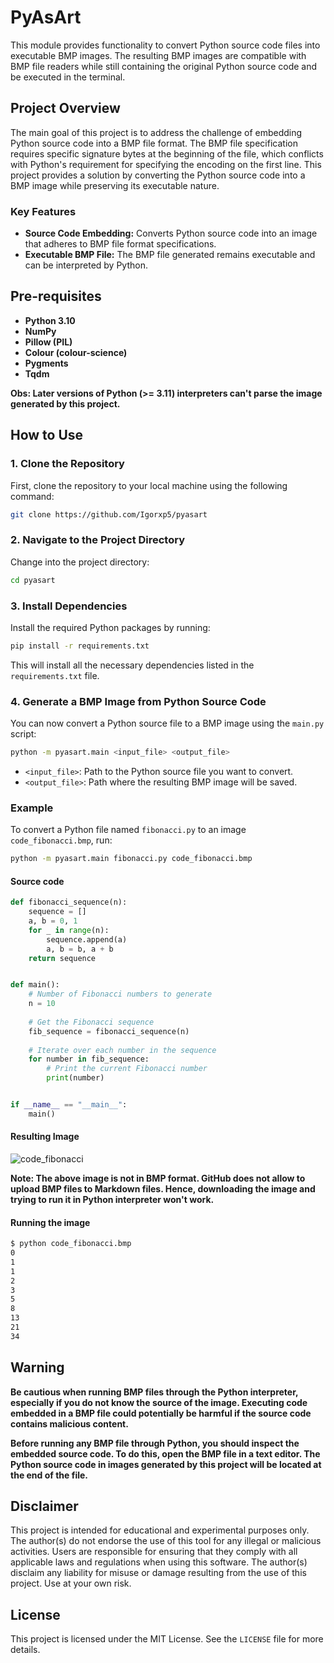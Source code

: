 # PyAsArt

This module provides functionality to convert Python source code files into executable BMP images. The resulting BMP images are compatible with BMP file readers while still containing the original Python source code and be executed in the terminal.

## Project Overview

The main goal of this project is to address the challenge of embedding Python source code into a BMP file format. The BMP file specification requires specific signature bytes at the beginning of the file, which conflicts with Python's requirement for specifying the encoding on the first line. This project provides a solution by converting the Python source code into a BMP image while preserving its executable nature.

### Key Features
- **Source Code Embedding:** Converts Python source code into an image that adheres to BMP file format specifications.
- **Executable BMP File:** The BMP file generated remains executable and can be interpreted by Python.

## Pre-requisites

- **Python 3.10**
- **NumPy**
- **Pillow (PIL)**
- **Colour (colour-science)**
- **Pygments**
- **Tqdm**

**Obs: Later versions of Python (>= 3.11) interpreters can't parse the image generated by this project.**

## How to Use

### 1. Clone the Repository

First, clone the repository to your local machine using the following command:

```bash
git clone https://github.com/Igorxp5/pyasart
```
### 2. Navigate to the Project Directory

Change into the project directory:

```bash
cd pyasart
```

### 3. Install Dependencies

Install the required Python packages by running:

```bash
pip install -r requirements.txt
```

This will install all the necessary dependencies listed in the `requirements.txt` file.

### 4. Generate a BMP Image from Python Source Code

You can now convert a Python source file to a BMP image using the `main.py` script:

```bash
python -m pyasart.main <input_file> <output_file>
```

- `<input_file>`: Path to the Python source file you want to convert.
- `<output_file>`: Path where the resulting BMP image will be saved.

### Example

To convert a Python file named `fibonacci.py` to an image `code_fibonacci.bmp`, run:

```bash
python -m pyasart.main fibonacci.py code_fibonacci.bmp
```

#### Source code

```python
def fibonacci_sequence(n):
    sequence = []
    a, b = 0, 1
    for _ in range(n):
        sequence.append(a)
        a, b = b, a + b
    return sequence


def main():
    # Number of Fibonacci numbers to generate
    n = 10
    
    # Get the Fibonacci sequence
    fib_sequence = fibonacci_sequence(n)
    
    # Iterate over each number in the sequence
    for number in fib_sequence:
        # Print the current Fibonacci number
        print(number)


if __name__ == "__main__":
    main()
```

#### Resulting Image

![code_fibonacci](https://github.com/user-attachments/assets/45812e9b-3c98-4b79-a1c1-9c6aa3e6c032)

**Note: The above image is not in BMP format. GitHub does not allow to upload BMP files to Markdown files. Hence, downloading the image and trying to run it in Python interpreter won't work.**

#### Running the image

```bash
$ python code_fibonacci.bmp
0
1
1
2
3
5
8
13
21
34
```

## Warning

**Be cautious when running BMP files through the Python interpreter, especially if you do not know the source of the image. Executing code embedded in a BMP file could potentially be harmful if the source code contains malicious content.**

**Before running any BMP file through Python, you should inspect the embedded source code. To do this, open the BMP file in a text editor. The Python source code in images generated by this project will be located at the end of the file.**

## Disclaimer

This project is intended for educational and experimental purposes only. The author(s) do not endorse the use of this tool for any illegal or malicious activities. Users are responsible for ensuring that they comply with all applicable laws and regulations when using this software. The author(s) disclaim any liability for misuse or damage resulting from the use of this project. Use at your own risk.

## License

This project is licensed under the MIT License. See the `LICENSE` file for more details.
